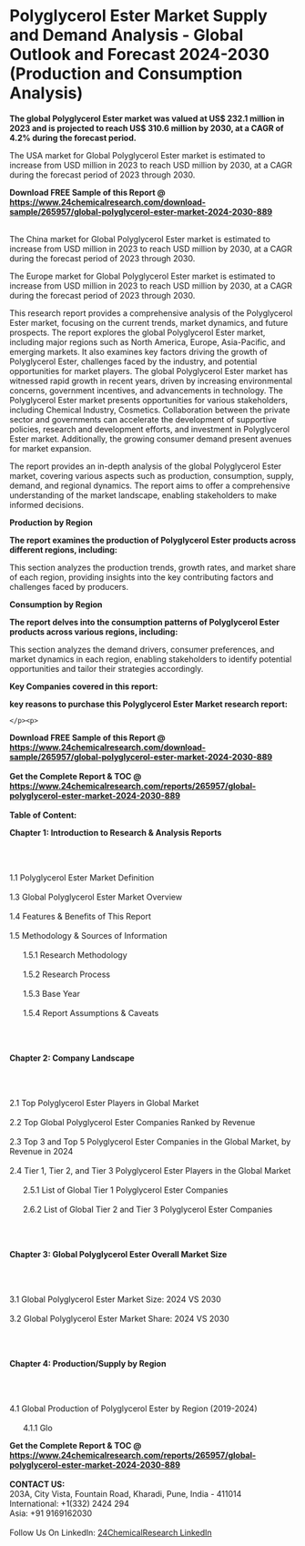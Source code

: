 <h1>Polyglycerol Ester Market Supply and Demand Analysis - Global Outlook and Forecast 2024-2030 (Production and Consumption Analysis)</h1><p><strong>The global Polyglycerol Ester market was valued at US$ 232.1 million in 2023 and is projected to reach US$ 310.6 million by 2030, at a CAGR of 4.2% during the forecast period.</strong></p><p>
</p><p>The USA market for Global Polyglycerol Ester market is estimated to increase from USD million in 2023 to reach USD million by 2030, at a CAGR during the forecast period of 2023 through 2030.</p><div><b>Download FREE Sample of this Report @ 
            <a href="https://www.24chemicalresearch.com/download-sample/265957/global-polyglycerol-ester-market-2024-2030-889">
            https://www.24chemicalresearch.com/download-sample/265957/global-polyglycerol-ester-market-2024-2030-889</a></b></div><br><p>
</p><p>The China market for Global Polyglycerol Ester market is estimated to increase from USD million in 2023 to reach USD million by 2030, at a CAGR during the forecast period of 2023 through 2030.</p><p>
</p><p>The Europe market for Global Polyglycerol Ester market is estimated to increase from USD million in 2023 to reach USD million by 2030, at a CAGR during the forecast period of 2023 through 2030.</p><p>
</p><p>This research report provides a comprehensive analysis of the Polyglycerol Ester market, focusing on the current trends, market dynamics, and future prospects. The report explores the global Polyglycerol Ester market, including major regions such as North America, Europe, Asia-Pacific, and emerging markets. It also examines key factors driving the growth of Polyglycerol Ester, challenges faced by the industry, and potential opportunities for market players. The global Polyglycerol Ester market has witnessed rapid growth in recent years, driven by increasing environmental concerns, government incentives, and advancements in technology. The Polyglycerol Ester market presents opportunities for various stakeholders, including Chemical Industry, Cosmetics. Collaboration between the private sector and governments can accelerate the development of supportive policies, research and development efforts, and investment in Polyglycerol Ester market. Additionally, the growing consumer demand present avenues for market expansion.</p><p>
</p><p>The report provides an in-depth analysis of the global Polyglycerol Ester market, covering various aspects such as production, consumption, supply, demand, and regional dynamics. The report aims to offer a comprehensive understanding of the market landscape, enabling stakeholders to make informed decisions.</p><p>
</p><p><strong>Production by Region</strong></p><p>
</p><p><strong>The report examines the production of Polyglycerol Ester products across different regions, including:</strong></p><p>
</p><p>
</p><p>This section analyzes the production trends, growth rates, and market share of each region, providing insights into the key contributing factors and challenges faced by producers.</p><p>
</p><p><strong>Consumption by Region</strong></p><p>
</p><p><strong>The report delves into the consumption patterns of Polyglycerol Ester products across various regions, including:</strong></p><p>
</p><p>
</p><p>This section analyzes the demand drivers, consumer preferences, and market dynamics in each region, enabling stakeholders to identify potential opportunities and tailor their strategies accordingly.</p><p>
<strong>Key Companies covered in this report:</strong></p><p>
</p><p>
</p><p>
</p><p><strong>key reasons to purchase this Polyglycerol Ester Market research report:</strong></p><p>

	</p><p>

</p><div><b>Download FREE Sample of this Report @ 
            <a href="https://www.24chemicalresearch.com/download-sample/265957/global-polyglycerol-ester-market-2024-2030-889">
            https://www.24chemicalresearch.com/download-sample/265957/global-polyglycerol-ester-market-2024-2030-889</a></b></div><br><div><b>Get the Complete Report & TOC @ 
            <a href="https://www.24chemicalresearch.com/reports/265957/global-polyglycerol-ester-market-2024-2030-889">
            https://www.24chemicalresearch.com/reports/265957/global-polyglycerol-ester-market-2024-2030-889</a></b></div><br>
            <b>Table of Content:</b><p><p><strong>Chapter 1: Introduction to Research &amp; Analysis Reports</strong></p><br />
<br />
<p>1.1 Polyglycerol Ester  Market Definition<br /><br />
1.3 Global Polyglycerol Ester  Market Overview<br /><br />
1.4 Features &amp; Benefits of This Report<br /><br />
1.5 Methodology &amp; Sources of Information<br /><br />
&nbsp;&nbsp;&nbsp;&nbsp;&nbsp; 1.5.1 Research Methodology<br /><br />
&nbsp;&nbsp;&nbsp;&nbsp;&nbsp; 1.5.2 Research Process<br /><br />
&nbsp;&nbsp;&nbsp;&nbsp;&nbsp; 1.5.3 Base Year<br /><br />
&nbsp;&nbsp;&nbsp;&nbsp;&nbsp; 1.5.4 Report Assumptions &amp; Caveats</p><br />
<br />
<p><strong>Chapter 2: Company Landscape</strong></p><br />
<br />
<p>2.1 Top Polyglycerol Ester  Players in Global Market<br /><br />
2.2 Top Global Polyglycerol Ester  Companies Ranked by Revenue<br /><br />
2.3 Top 3 and Top 5 Polyglycerol Ester  Companies in the Global Market, by Revenue in 2024<br /><br />
2.4 Tier 1, Tier 2, and Tier 3 Polyglycerol Ester  Players in the Global Market<br /><br />
&nbsp;&nbsp;&nbsp;&nbsp;&nbsp; 2.5.1 List of Global Tier 1 Polyglycerol Ester  Companies<br /><br />
&nbsp;&nbsp;&nbsp;&nbsp;&nbsp; 2.6.2 List of Global Tier 2 and Tier 3 Polyglycerol Ester  Companies</p><br />
<br />
<p><strong>Chapter 3: Global Polyglycerol Ester  Overall Market Size</strong></p><br />
<br />
<p>3.1 Global Polyglycerol Ester  Market Size: 2024 VS 2030<br /><br />
3.2 Global Polyglycerol Ester  Market Share: 2024 VS 2030</p><br />
<br />
<p><strong>Chapter 4: Production/Supply by Region</strong></p><br />
<br />
<p>4.1 Global Production of Polyglycerol Ester  by Region (2019-2024)<br /><br />
&nbsp;&nbsp;&nbsp;&nbsp;&nbsp; 4.1.1 Glo</p><div><b>Get the Complete Report & TOC @ 
            <a href="https://www.24chemicalresearch.com/reports/265957/global-polyglycerol-ester-market-2024-2030-889">
            https://www.24chemicalresearch.com/reports/265957/global-polyglycerol-ester-market-2024-2030-889</a></b></div><br><b>CONTACT US:</b><br>
            203A, City Vista, Fountain Road, Kharadi, Pune, India - 411014<br>
            International: +1(332) 2424 294<br>
            Asia: +91 9169162030 <br><br>
            Follow Us On LinkedIn: <a href="https://www.linkedin.com/company/24chemicalresearch/">24ChemicalResearch LinkedIn</a>